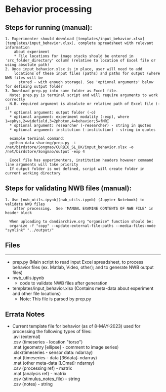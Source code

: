 # **Behavior processing**

## Steps for running (manual):

    1. Experimenter should download [templates/input_behavior.xlsx](templates/input_behavior.xlsx), complete spreadsheet with relevant information 
        about experiment
        * File locations for image stacks should be entered in 'src_folder_directory' column (relative to location of Excel file or using absolute path)
    2. Once input_behavior.xlsx is in place, user will need to add 
        locations of these input files (paths) and paths for output (where NWB files will be
          stored - with enough storage). See 'optional arguments' below for defining output folder
    3. Download prep.py into same folder as Excel file.
      Note: prep.py is terminal script and will require arguments to work correctly
      N.B. required argument is absolute or relative path of Excel file (-i)
      * optional argument: output folder (-o)
      * optional argument: experiment modality (-exp), where 1=ephys,2=widefield,3=2photon,4=behavior;5=fMRI
      * optional argument: researcher (-researcher) - string in quotes
      * optional argument: institution (-institution) - string in quotes
      
      example terminal command: 
      python data-sharing/prep.py -i /net/birdstore/Songmao/CURBIO_SL_DK/input_behavior.xlsx -o /net/birdstore/Songmao/output -exp 4

      Excel file has experimenters, institution headers however command line arguments will take priority
      If output folder is not defined, script will create folder in current working directory

## Steps for validating NWB files (manual):

    1. Use [nwb_utils.ipynb](nwb_utils.ipynb) (Jupyter Notebook) to validate NWB files
        after processing.  See 'MANUAL EXAMINE CONTENTS OF NWB FILE' in header block

      When uploading to dandiarchive.org "organize" function should be:
      organize -f "copy" --update-external-file-paths --media-files-mode "symlink" "../output/"

## Files

---

- prep.py (Main script to read input Excel spreadsheet, to process behavior files (ex. Matlab, Video, other); and to generate NWB output files)
- nwb_utils.ipynb
    - code to validate NWB files after generation
- templates/input_behavior.xlsx (Contains meta-data about experiment and other file locations)
  * Note: This file is parsed by prep.py

## Errata Notes

- Current template file for behavior (as of 8-MAY-2023) used for processing the following types of files:  
.avi (external)  
.csv (timeseries - location "torso")  
.mat (geometry [ellipse] - comment to image series)  
.xlsx(timeseries - sensor data: ndarray)  
.mat (timeseries - data [36data]: ndarray)  
.mat (other meta-data [LCmat]: ndarray)  
.csv (processing ref) - matrix  
.mat (analysis ref) - matrix  
.csv (stimulus_notes_file) - string  
.csv (notes) - string  